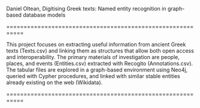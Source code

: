 Daniel Oltean, Digitising Greek texts: Named entity recognition in graph-based database models

===========================================================

This project focuses on extracting useful information from ancient Greek texts (Texts.csv) and linking them as structures that allow both open access and interoperability. The primary materials of investigation are people, places, and events (Entities.csv) extracted with Recogito (Annotations.csv). The tabular files are explored in a graph-based environment using Neo4j, queried with Cypher procedures, and linked with similar stable entities already existing on the web (Wikidata).

===========================================================
